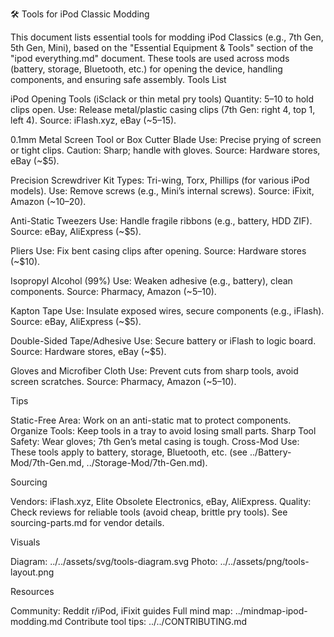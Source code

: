 🛠️ Tools for iPod Classic Modding

This document lists essential tools for modding iPod Classics (e.g., 7th Gen, 5th Gen, Mini), based on the "Essential Equipment & Tools" section of the "ipod everything.md" document. These tools are used across mods (battery, storage, Bluetooth, etc.) for opening the device, handling components, and ensuring safe assembly.
Tools List

iPod Opening Tools (iSclack or thin metal pry tools)
Quantity: 5–10 to hold clips open.
Use: Release metal/plastic casing clips (7th Gen: right 4, top 1, left 4).
Source: iFlash.xyz, eBay (~$5–$15).

0.1mm Metal Screen Tool or Box Cutter Blade
Use: Precise prying of screen or tight clips.
Caution: Sharp; handle with gloves.
Source: Hardware stores, eBay (~$5).

Precision Screwdriver Kit
Types: Tri-wing, Torx, Phillips (for various iPod models).
Use: Remove screws (e.g., Mini’s internal screws).
Source: iFixit, Amazon (~$10–$20).

Anti-Static Tweezers
Use: Handle fragile ribbons (e.g., battery, HDD ZIF).
Source: eBay, AliExpress (~$5).

Pliers
Use: Fix bent casing clips after opening.
Source: Hardware stores (~$10).

Isopropyl Alcohol (99%)
Use: Weaken adhesive (e.g., battery), clean components.
Source: Pharmacy, Amazon (~$5–$10).

Kapton Tape
Use: Insulate exposed wires, secure components (e.g., iFlash).
Source: eBay, AliExpress (~$5).

Double-Sided Tape/Adhesive
Use: Secure battery or iFlash to logic board.
Source: Hardware stores, eBay (~$5).

Gloves and Microfiber Cloth
Use: Prevent cuts from sharp tools, avoid screen scratches.
Source: Pharmacy, Amazon (~$5–$10).

Tips

Static-Free Area: Work on an anti-static mat to protect components.
Organize Tools: Keep tools in a tray to avoid losing small parts.
Sharp Tool Safety: Wear gloves; 7th Gen’s metal casing is tough.
Cross-Mod Use: These tools apply to battery, storage, Bluetooth, etc. (see ../Battery-Mod/7th-Gen.md, ../Storage-Mod/7th-Gen.md).

Sourcing

Vendors: iFlash.xyz, Elite Obsolete Electronics, eBay, AliExpress.
Quality: Check reviews for reliable tools (avoid cheap, brittle pry tools).
See sourcing-parts.md for vendor details.

Visuals

Diagram: ../../assets/svg/tools-diagram.svg
Photo: ../../assets/png/tools-layout.png

Resources

Community: Reddit r/iPod, iFixit guides
Full mind map: ../mindmap-ipod-modding.md
Contribute tool tips: ../../CONTRIBUTING.md
